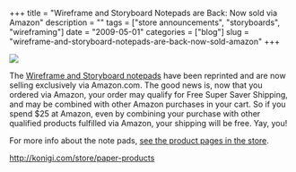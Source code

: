+++
title = "Wireframe and Storyboard Notepads are Back: Now sold via Amazon"
description = ""
tags = ["store announcements", "storyboards", "wireframing"]
date = "2009-05-01"
categories = ["blog"]
slug = "wireframe-and-storyboard-notepads-are-back-now-sold-amazon"
+++



  <div class="notebook-screenshot"><a href="http://shop.konigi.com/paper-products?q=store/paper-products"><img src="http://media.konigi.com/bluga/wt49fb0a11193d7.jpg"/></a></div><p>The <a href="http://shop.konigi.com/paper-products?q=store/paper-products">Wireframe and Storyboard notepads</a> have been reprinted and are now selling exclusively via Amazon.com. The good news is, now that you ordered via Amazon, your order may qualify for Free Super Saver Shipping, and may be combined with other Amazon purchases in your cart. So if you spend $25 at Amazon, even by combining your purchase with other qualified products fulfilled via Amazon, your shipping will be free. Yay, you!</p>
<p>For more info about the note pads, <a href="http://shop.konigi.com/paper-products?q=store/paper-products">see the product pages in the store</a>. </p>
    
  <a href="http://shop.konigi.com/paper-products?q=store/paper-products">http://konigi.com/store/paper-products</a>

